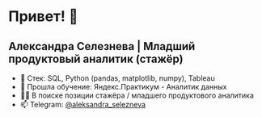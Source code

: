 # Привет! 👋
## Александра Селезнева | Младший продуктовый аналитик (стажёр)
 
- 🌱 Стек: SQL, Python (pandas, matplotlib, numpy), Tableau
- 🔭 Прошла обучение: Яндекс.Практикум - Аналитик данных
- 👩‍💻 В поиске позиции стажёра / младшего продуктового аналитика
- 📫 Telegram: [@aleksandra_selezneva](https://t.me/aleksandra_selezneva)
